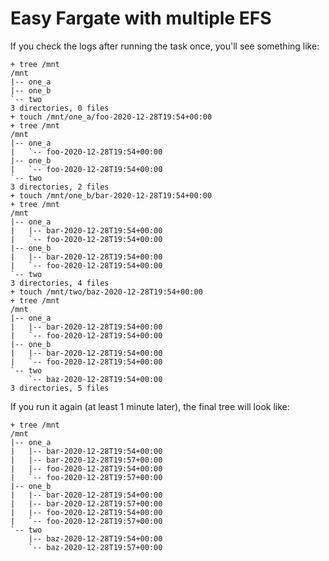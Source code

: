 # Easy Fargate with multiple EFS

If you check the logs after running the task once, you'll see something like:

```shell
+ tree /mnt
/mnt
|-- one_a
|-- one_b
`-- two
3 directories, 0 files
+ touch /mnt/one_a/foo-2020-12-28T19:54+00:00
+ tree /mnt
/mnt
|-- one_a
|   `-- foo-2020-12-28T19:54+00:00
|-- one_b
|   `-- foo-2020-12-28T19:54+00:00
`-- two
3 directories, 2 files
+ touch /mnt/one_b/bar-2020-12-28T19:54+00:00
+ tree /mnt
/mnt
|-- one_a
|   |-- bar-2020-12-28T19:54+00:00
|   `-- foo-2020-12-28T19:54+00:00
|-- one_b
|   |-- bar-2020-12-28T19:54+00:00
|   `-- foo-2020-12-28T19:54+00:00
`-- two
3 directories, 4 files
+ touch /mnt/two/baz-2020-12-28T19:54+00:00
+ tree /mnt
/mnt
|-- one_a
|   |-- bar-2020-12-28T19:54+00:00
|   `-- foo-2020-12-28T19:54+00:00
|-- one_b
|   |-- bar-2020-12-28T19:54+00:00
|   `-- foo-2020-12-28T19:54+00:00
`-- two
    `-- baz-2020-12-28T19:54+00:00
3 directories, 5 files
```

If you run it again (at least 1 minute later), the final tree will look like:

```shell
+ tree /mnt
/mnt
|-- one_a
|   |-- bar-2020-12-28T19:54+00:00
|   |-- bar-2020-12-28T19:57+00:00
|   |-- foo-2020-12-28T19:54+00:00
|   `-- foo-2020-12-28T19:57+00:00
|-- one_b
|   |-- bar-2020-12-28T19:54+00:00
|   |-- bar-2020-12-28T19:57+00:00
|   |-- foo-2020-12-28T19:54+00:00
|   `-- foo-2020-12-28T19:57+00:00
`-- two
    |-- baz-2020-12-28T19:54+00:00
    `-- baz-2020-12-28T19:57+00:00
```
